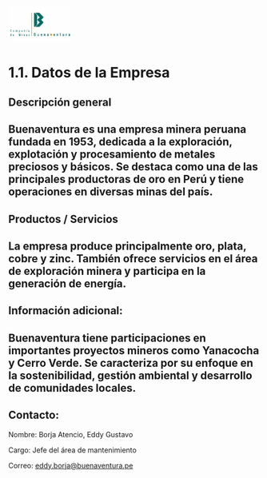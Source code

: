 <img src="logo.png" alt="1.1" style="width: 25%; height: auto;" />

# 1.1. Datos de la Empresa

## Descripción general
Buenaventura es una empresa minera peruana fundada en 1953, dedicada a la exploración, explotación y procesamiento de metales preciosos y básicos. Se destaca como una de las principales productoras de oro en Perú y tiene operaciones en diversas minas del país. 
---

## Productos / Servicios
La empresa produce principalmente oro, plata, cobre y zinc. También ofrece servicios en el área de exploración minera y participa en la generación de energía. 
---

## Información adicional:
Buenaventura tiene participaciones en importantes proyectos mineros como Yanacocha y Cerro Verde. Se caracteriza por su enfoque en la sostenibilidad, gestión ambiental y desarrollo de comunidades locales. 
---
## Contacto:  
Nombre: Borja Atencio, Eddy Gustavo 

Cargo: Jefe del área de mantenimiento 

Correo: eddy.borja@buenaventura.pe 